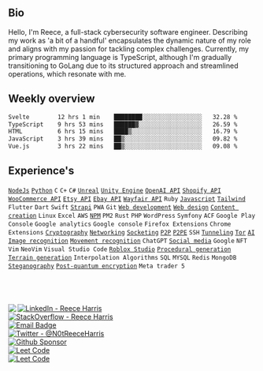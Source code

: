 ## Bio

Hello, I'm Reece, a full-stack cybersecurity software engineer. Describing my work as 'a bit of a handful' encapsulates the dynamic nature of my role and aligns with my passion for tackling complex challenges. Currently, my primary programming language is TypeScript, although I'm gradually transitioning to GoLang due to its structured approach and streamlined operations, which resonate with me.

## Weekly overview 

<!--START_SECTION:waka-->

```txt
Svelte        12 hrs 1 min    ████████░░░░░░░░░░░░░░░░░   32.28 %
TypeScript    9 hrs 53 mins   ██████▓░░░░░░░░░░░░░░░░░░   26.59 %
HTML          6 hrs 15 mins   ████▒░░░░░░░░░░░░░░░░░░░░   16.79 %
JavaScript    3 hrs 39 mins   ██▒░░░░░░░░░░░░░░░░░░░░░░   09.82 %
Vue.js        3 hrs 22 mins   ██▒░░░░░░░░░░░░░░░░░░░░░░   09.08 %
```

<!--END_SECTION:waka-->

## Experience's
[`NodeJs`](https://github.com/search?q=owner%3ANotReeceHarris++language%3AJavaScript&type=code)
[`Python`](https://github.com/search?q=owner%3ANotReeceHarris++language%3APython+&type=code)
`C`
`C+`
`C#`
[`Unreal`](https://github.com/EndlessHalls) 
[`Unity Engine`](https://github.com/EndlessHalls) 
[`OpenAI API`](https://github.com/EndlessHalls) 
[`Shopify API`](https://www.codegalaxy.co.uk/uncategorised/streamlining-warehouse-operations-with-warehouse-management-software/) 
[`WooCommerce API`](https://www.codegalaxy.co.uk/uncategorised/streamlining-warehouse-operations-with-warehouse-management-software/) 
[`Etsy API`](https://www.codegalaxy.co.uk/uncategorised/streamlining-warehouse-operations-with-warehouse-management-software/) 
[`Ebay API`](https://www.codegalaxy.co.uk/uncategorised/streamlining-warehouse-operations-with-warehouse-management-software/) 
[`Wayfair API`](https://www.codegalaxy.co.uk/uncategorised/streamlining-warehouse-operations-with-warehouse-management-software/) 
`Ruby` 
[`Javascript`](https://github.com/search?q=owner%3ANotReeceHarris++language%3AJavaScript&type=code) 
[`Tailwind`](https://www.reeceharris.net/) 
`Flutter` 
`Dart` 
`Swift` 
[`Strapi`](https://reeceharris.net/) 
`PWA` 
`Git` 
[`Web development`](https://reeceharris.net/) 
[`Web design`](https://reeceharris.net/) 
[`Content creation`](https://reeceharris.net/blogs) 
`Linux` 
`Excel` 
`AWS` 
[`NPM`](https://github.com/NotReeceHarris/torv3) 
`PM2` 
`Rust` 
`PHP` 
`WordPress` 
`Symfony` 
`ACF` 
`Google Play Console` 
`Google analytics` 
`Google console` 
`Firefox Extensions` 
`Chrome Extensions` 
[`Cryptography`](https://github.com/NotReeceHarris/lcb-9409) 
[`Networking`](https://github.com/NotReeceHarris/cryptic.js) 
[`Socketing`](https://github.com/NotReeceHarris/cryptic.js) 
[`P2P`](https://github.com/NotReeceHarris/cryptic.js) 
[`P2PE`](https://github.com/NotReeceHarris/cryptic.js) 
`SSH` 
[`Tunneling`](https://github.com/NotReeceHarris/cryptic.js) 
[`Tor`](https://github.com/NotReeceHarris/torv3) 
[`AI`](https://reeceharris.net/sandbox/detector) 
[`Image recognition`](https://reeceharris.net/sandbox/detector) 
[`Movement recognition`](https://reeceharris.net/blog/revolutionizing-martial-arts-training-with-skeletal-ai) 
`ChatGPT` 
[`Social media`](https://www.linkedin.com/in/notreeceharris/) 
`Google` 
`NFT` 
`Vim` 
`NeoVim` 
`Visual Studio Code` 
[`Roblox Studio`](https://www.roblox.com/games/9560075253/AdventureTest) 
[`Procedural generation`](https://www.roblox.com/games/9560075253/AdventureTest) 
[`Terrain generation`](https://www.roblox.com/games/9560075253/AdventureTest) 
`Interpolation Algorithms` 
`SQL` 
`MYSQL` 
`Redis` 
`MongoDB`
[`Steganography`](https://github.com/NotReeceHarris/stega.js)
[`Post-quantum encryption`](https://github.com/NotReeceHarris/lettuce)
`Meta trader 5`

<!--

## Project bucketlist

[`Trading bot/algorithm`](https://github.com/NotReeceHarris/berry)
[`Encryption algorithm`](https://github.com/NotReeceHarris/lettuce)
[`Automated pentesting`](https://github.com/recon-raccoon/framework)

-->

#

<br>


<a href="https://github.com/NotReeceHarris/leet-solutions"><img align="left" src="https://leetcard.jacoblin.cool/NotReeceHarris?font=Ubuntu%20Mono&ext=activity"></a>
<p align="right" >

  [![LinkedIn - Reece Harris](https://img.shields.io/badge/LinkedIn-0077B5?style=for-the-badge&logo=linkedin&logoColor=white)](https://www.linkedin.com/in/notreeceharris) \
  [![StackOverflow - Reece Harris](https://img.shields.io/badge/stack_Overflow-f48024?style=for-the-badge&logo=stackoverflow&logoColor=white)](https://stackoverflow.com/users/16701094/reece-harris) \
  [![Email Badge](https://img.shields.io/badge/Email-D14836?style=for-the-badge&logo=Mail.Ru&logoColor=white)](mailto:reeceharris@email.com) \
  [![Twitter - @N0tReeceHarris](https://img.shields.io/badge/Twitter-1DA1F2?style=for-the-badge&logo=twitter&logoColor=white)](https://twitter.com/N0tReeceHarris) \
  [![Github Sponsor](https://img.shields.io/badge/Sponsor-ca5d9e?style=for-the-badge&logo=github&logoColor=white)](https://github.com/sponsors/NotReeceHarris) \
  [![Leet Code](https://img.shields.io/badge/Leet_Code-fda515?style=for-the-badge&logo=leetcode&logoColor=white)](https://leetcode.com/NotReeceHarris/) \
  [![Leet Code](https://img.shields.io/badge/Hacker_One-070707?style=for-the-badge&logo=hackerone&logoColor=white)]([https://leetcode.com/NotReeceHarris/](https://hackerone.com/notreeceharris))
</p>
